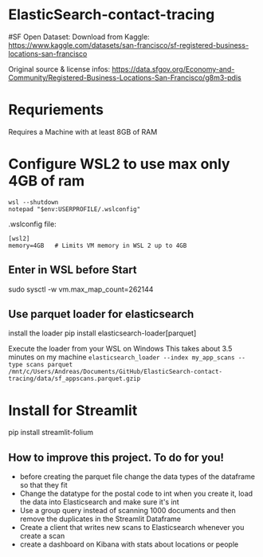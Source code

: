 # ElasticSearch-contact-tracing

#SF Open Dataset:
Download from Kaggle: https://www.kaggle.com/datasets/san-francisco/sf-registered-business-locations-san-francisco

Original source & license infos: https://data.sfgov.org/Economy-and-Community/Registered-Business-Locations-San-Francisco/g8m3-pdis

# Requriements
Requires a Machine with at least 8GB of RAM

# Configure WSL2 to use max only 4GB of ram
```
wsl --shutdown
notepad "$env:USERPROFILE/.wslconfig"
```
.wslconfig file:
```
[wsl2]
memory=4GB   # Limits VM memory in WSL 2 up to 4GB
```

## Enter in WSL before Start
sudo sysctl -w vm.max_map_count=262144

## Use parquet loader for elasticsearch
install the loader
pip install elasticsearch-loader[parquet]

Execute the loader from your WSL on Windows
This takes about 3.5 minutes on my machine
```elasticsearch_loader --index my_app_scans --type scans parquet /mnt/c/Users/Andreas/Documents/GitHub/ElasticSearch-contact-tracing/data/sf_appscans.parquet.gzip```

# Install for Streamlit
pip install streamlit-folium

## How to improve this project. To do for you!
- before creating the parquet file change the data types of the dataframe so that they fit
- Change the datatype for the postal code to int when you create it, load the data into Elasticsearch and make sure it's int
- Use a group query instead of scanning 1000 documents and then remove the duplicates in the Streamlit Dataframe
- Create a client that writes new scans to Elasticsearch whenever you create a scan
- create a dashboard on Kibana with stats about locations or people
